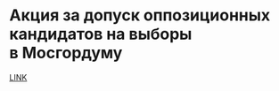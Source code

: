 # Акция за допуск оппозиционных кандидатов на выборы в Мосгордуму



[LINK](https://varlamov.ru/3516472.html)